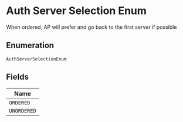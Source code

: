 
# Auth Server Selection Enum

When ordered, AP will prefer and go back to the first server if possible

## Enumeration

`AuthServerSelectionEnum`

## Fields

| Name |
|  --- |
| `ORDERED` |
| `UNORDERED` |

